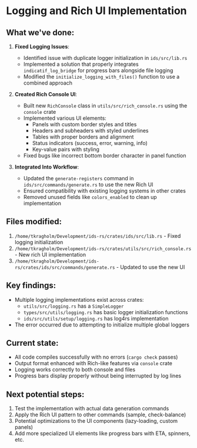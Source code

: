 # Logging and Rich UI Implementation

## What we've done:

1. **Fixed Logging Issues**: 
   - Identified issue with duplicate logger initialization in `ids/src/lib.rs`
   - Implemented a solution that properly integrates `indicatif_log_bridge` for progress bars alongside file logging
   - Modified the `initialize_logging_with_files()` function to use a combined approach

2. **Created Rich Console UI**:
   - Built new `RichConsole` class in `utils/src/rich_console.rs` using the `console` crate
   - Implemented various UI elements:
     - Panels with custom border styles and titles
     - Headers and subheaders with styled underlines
     - Tables with proper borders and alignment
     - Status indicators (success, error, warning, info)
     - Key-value pairs with styling
   - Fixed bugs like incorrect bottom border character in panel function

3. **Integrated Into Workflow**:
   - Updated the `generate-registers` command in `ids/src/commands/generate.rs` to use the new Rich UI
   - Ensured compatibility with existing logging systems in other crates
   - Removed unused fields like `colors_enabled` to clean up implementation

## Files modified:

1. `/home/tkragholm/Development/ids-rs/crates/ids/src/lib.rs` - Fixed logging initialization
2. `/home/tkragholm/Development/ids-rs/crates/utils/src/rich_console.rs` - New rich UI implementation
3. `/home/tkragholm/Development/ids-rs/crates/ids/src/commands/generate.rs` - Updated to use the new UI

## Key findings:

- Multiple logging implementations exist across crates:
  - `utils/src/logging.rs` has a `SimpleLogger`
  - `types/src/utils/logging.rs` has basic logger initialization functions
  - `ids/src/utils/setup/logging.rs` has log4rs implementation
- The error occurred due to attempting to initialize multiple global loggers

## Current state:

- All code compiles successfully with no errors (`cargo check` passes)
- Output format enhanced with Rich-like features via `console` crate
- Logging works correctly to both console and files
- Progress bars display properly without being interrupted by log lines

## Next potential steps:

1. Test the implementation with actual data generation commands
2. Apply the Rich UI pattern to other commands (sample, check-balance)
3. Potential optimizations to the UI components (lazy-loading, custom panels)
4. Add more specialized UI elements like progress bars with ETA, spinners, etc.